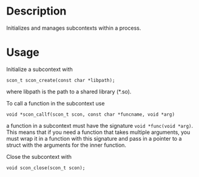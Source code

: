 # Description
Initializes and manages subcontexts within a process.

# Usage
Initialize a subcontext with
```
scon_t scon_create(const char *libpath);
```
where libpath is the path to a shared library (\*.so).

To call a function in the subcontext use
```
void *scon_callf(scon_t scon, const char *funcname, void *arg)
```
a function in a subcontext must have the signature `void *func(void *arg)`.
This means that if you need a function that takes multiple arguments, you must wrap it in a function 
with this signature and pass in a pointer to a struct with the arguments for the inner function.

Close the subcontext with
```
void scon_close(scon_t scon);
```
